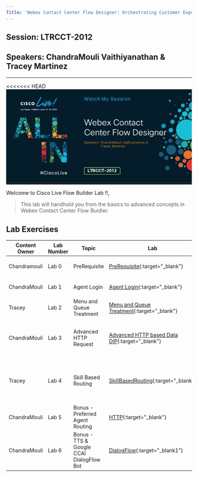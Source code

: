 ```yaml
---
Title: 'Webex Contact Center Flow Designer: Orchestrating Customer Experiences'
---
```

## Session: LTRCCT-2012
## Speakers: ChandraMouli Vaithiyanathan & Tracey Martinez
---

<<<<<<< HEAD
<img align="middle" src="Images/Home.jpg" width="1000" />


Welcome to Cisco Live Flow Builder Lab !!,

>This lab will handhold you from the basics to advanced concepts in Webex
Contact Center Flow Buidler.



## Lab Exercises

| Content Owner   | Lab Number      | Topic                     |  Lab                                        |Objective           |
| --------------- | --------------- | -------------------------- | -------------------------------------------------------------       |---------        |
| Chandramouli  | Lab 0 | PreRequisite | [PreRequisite](Lab0.md){:target="\_blank"}  |Hear Welcome Prompt|
| ChandraMouli | Lab 1 | Agent Login | [Agent Login](Lab1.md){:target="\_blank"}  | Call is Queued to Agent |
| Tracey   | Lab 2 |Menu and Queue Treatment | [Menu and Queue Treatment](Lab2.md){:target="\_blank"} | Caller is given menu and opt out| options |
| ChandraMouli | Lab 3 |  Advanced HTTP Request  | [Advanced HTTP based Data DIP](Lab3.md){:target="\_blank"} |Pull Customer information dynamically and present it to Agent Desktop  |
| Tracey   | Lab 4 | Skill Based Routing  | [SkillBasedRouting](Lab4.md){:target="\_blank"}   | Offer premium services using Advanced Skill Based routing |
| ChandraMouli | Lab 5 | Bonus - Preferred Agent Routing| [HTTP](Lab5.md){:target="\_blank"}    |  Preferred/Last Agent Routing|
| ChandraMouli | Lab 6 | Bonus - TTS & Google CCAI DialogFlow Bot | [DialogFlow](Lab6.md){:target="\_blank1"}    | TripPlanner BOT using Google CCAI |

